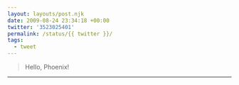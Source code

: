 ```yaml
---
layout: layouts/post.njk
date: 2009-08-24 23:34:18 +00:00
twitter: '3523025401'
permalink: /status/{{ twitter }}/
tags: 
  - tweet
---
```


> Hello, Phoenix!

---
